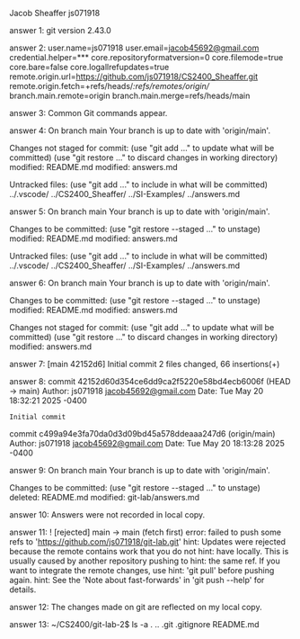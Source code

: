 Jacob Sheaffer
js071918

answer 1: 
git version 2.43.0

answer 2: 
user.name=js071918
user.email=jacob45692@gmail.com
credential.helper=***
core.repositoryformatversion=0
core.filemode=true
core.bare=false
core.logallrefupdates=true
remote.origin.url=https://github.com/js071918/CS2400_Sheaffer.git
remote.origin.fetch=+refs/heads/*:refs/remotes/origin/*
branch.main.remote=origin
branch.main.merge=refs/heads/main

answer 3: 
Common Git commands appear.
 
answer 4: 
On branch main
Your branch is up to date with 'origin/main'.

Changes not staged for commit:
  (use "git add <file>..." to update what will be committed)
  (use "git restore <file>..." to discard changes in working directory)
        modified:   README.md
        modified:   answers.md

Untracked files:
  (use "git add <file>..." to include in what will be committed)
        ../.vscode/
        ../CS2400_Sheaffer/
        ../SI-Examples/
        ../answers.md
    
answer 5: 
On branch main
Your branch is up to date with 'origin/main'.

Changes to be committed:
  (use "git restore --staged <file>..." to unstage)
        modified:   README.md
        modified:   answers.md

Untracked files:
  (use "git add <file>..." to include in what will be committed)
        ../.vscode/
        ../CS2400_Sheaffer/
        ../SI-Examples/
        ../answers.md


answer 6: 
On branch main
Your branch is up to date with 'origin/main'.

Changes to be committed:
  (use "git restore --staged <file>..." to unstage)
        modified:   README.md
        modified:   answers.md

Changes not staged for commit:
  (use "git add <file>..." to update what will be committed)
  (use "git restore <file>..." to discard changes in working directory)
        modified:   answers.md

answer 7: 
[main 42152d6] Initial commit
 2 files changed, 66 insertions(+)

answer 8: 
commit 42152d60d354ce6dd9ca2f5220e58bd4ecb6006f (HEAD -> main)
Author: js071918 <jacob45692@gmail.com>
Date:   Tue May 20 18:32:21 2025 -0400

    Initial commit

commit c499a94e3fa70da0d3d09bd45a578ddeaaa247d6 (origin/main)
Author: js071918 <jacob45692@gmail.com>
Date:   Tue May 20 18:13:28 2025 -0400

answer 9: On branch main
Your branch is up to date with 'origin/main'.

Changes to be committed:
  (use "git restore --staged <file>..." to unstage)
        deleted:    README.md
        modified:   git-lab/answers.md

answer 10: Answers were not recorded in local copy.

answer 11: ! [rejected]        main -> main (fetch first)
error: failed to push some refs to 'https://github.com/js071918/git-lab.git'
hint: Updates were rejected because the remote contains work that you do not
hint: have locally. This is usually caused by another repository pushing to
hint: the same ref. If you want to integrate the remote changes, use
hint: 'git pull' before pushing again.
hint: See the 'Note about fast-forwards' in 'git push --help' for details.

answer 12: The changes made on git are reflected on my local copy.

answer 13: ~/CS2400/git-lab-2$ ls -a
.  ..  .git  .gitignore  README.md

